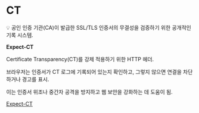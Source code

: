 # CT

<aside>
💡 공인 인증 기관(CA)이 발급한 SSL/TLS 인증서의 무결성을 검증하기 위한 공개적인 기록 시스템.

</aside>

**Expect-CT**

Certificate Transparency(CT)를 강제 적용하기 위한 HTTP 헤더.

브라우저는 인증서가 CT 로그에 기록되어 있는지 확인하고, 그렇지 않으면 연결을 차단하거나 경고를 표시.

이는 인증서 위조나 중간자 공격을 방지하고 웹 보안을 강화하는 데 도움이 됨.

[Expect-CT](CT%20907b7fb72a6a40bf82a98f873b5da695/Expect-CT%20a3eb8ea24019476f87396459ecfc408e.md)